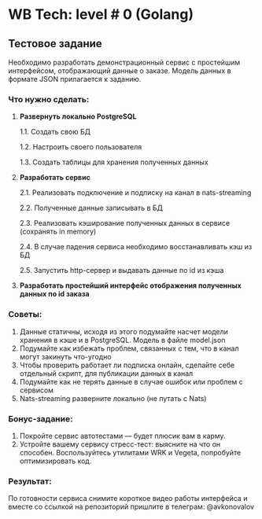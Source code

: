 # WB Tech: level # 0 (Golang)
## Тестовое задание

Необходимо разработать демонстрационный сервис с простейшим интерфейсом, отображающий данные о заказе. Модель данных в формате JSON прилагается к заданию.

### Что нужно сделать:

1. **Развернуть локально PostgreSQL**

   1.1. Создать свою БД
   
   1.2. Настроить своего пользователя
   
   1.3. Создать таблицы для хранения полученных данных

2. **Разработать сервис**

   2.1. Реализовать подключение и подписку на канал в nats-streaming

   2.2. Полученные данные записывать в БД

   2.3. Реализовать кэширование полученных данных в сервисе (сохранять in memory)

   2.4. В случае падения сервиса необходимо восстанавливать кэш из БД

   2.5. Запустить http-сервер и выдавать данные по id из кэша

3. **Разработать простейший интерфейс отображения полученных данных по id заказа**

### Советы:

1. Данные статичны, исходя из этого подумайте насчет модели хранения в кэше и в PostgreSQL. Модель в файле model.json
2. Подумайте как избежать проблем, связанных с тем, что в канал могут закинуть что-угодно
3. Чтобы проверить работает ли подписка онлайн, сделайте себе отдельный скрипт, для публикации данных в канал
4. Подумайте как не терять данные в случае ошибок или проблем с сервисом
5. Nats-streaming разверните локально (не путать с Nats)

### Бонус-задание:

1. Покройте сервис автотестами — будет плюсик вам в карму.
2. Устройте вашему сервису стресс-тест: выясните на что он способен. Воспользуйтесь утилитами WRK и Vegeta, попробуйте оптимизировать код.

### Результат:

По готовности сервиса снимите короткое видео работы интерфейса и вместе со ссылкой на репозиторий пришлите в телеграм: @avkonovalov
